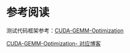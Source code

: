 # 参考阅读

测试代码框架参考：[CUDA-GEMM-Optimization](https://github.com/leimao/CUDA-GEMM-Optimization)

[CUDA-GEMM-Optimization- 对应博客](https://leimao.github.io/article/CUDA-Matrix-Multiplication-Optimization/)
